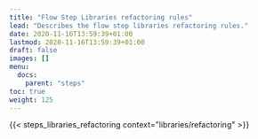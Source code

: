 ```yaml
---
title: "Flow Step Libraries refactoring rules"
lead: "Describes the flow step libraries refactoring rules."
date: 2020-11-16T13:59:39+01:00
lastmod: 2020-11-16T13:59:39+01:00
draft: false
images: []
menu:
  docs:
    parent: "steps"
toc: true
weight: 125
---
```


{{< steps_libraries_refactoring context="libraries/refactoring" >}}
